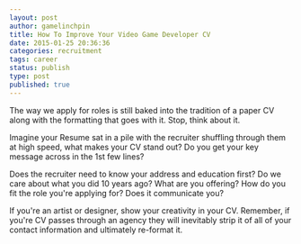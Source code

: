 ```yaml
---
layout: post
author: gamelinchpin
title: How To Improve Your Video Game Developer CV
date: 2015-01-25 20:36:36
categories: recruitment
tags: career
status: publish
type: post
published: true
---
```

The way we apply for roles is still baked into the tradition of a paper CV along with the formatting that goes with it. Stop, think about it.

Imagine your Resume sat in a pile with the recruiter shuffling through
them at high speed, what makes your CV stand out? Do you get your key
message across in the 1st few lines?

Does the recruiter need to know your address and education first? Do we
care about what you did 10 years ago? What are you offering? How do you
fit the role you're applying for? Does it communicate you?

If you're an artist or designer, show your creativity in your CV.
Remember, if you're CV passes through an agency they will inevitably
strip it of all of your contact information and ultimately re-format it.
